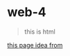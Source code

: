 # web-4
>this is html

[this page idea from](https://www.bilibili.com/video/BV17S4y1P7qH/?spm_id_from=333.788&vd_source=6a35fe500b4e2a7b58eb414c2e07a98b)
